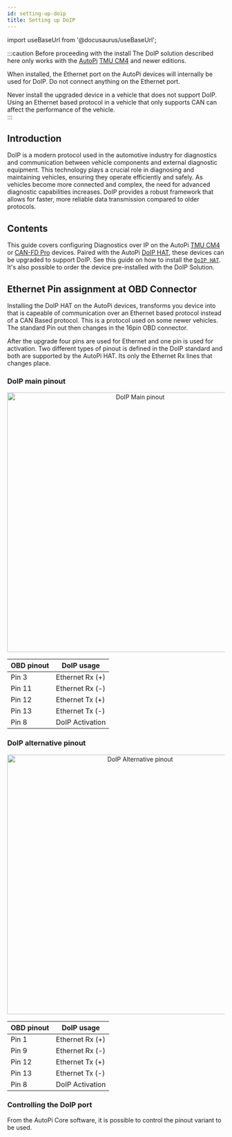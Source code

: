 ```yaml
---
id: setting-up-doip
title: Setting up DoIP
---
```

import useBaseUrl from '@docusaurus/useBaseUrl';

:::caution Before proceeding with the install
The DoIP solution described here only works with the [AutoPi](https://www.autopi.io) [TMU CM4](https://www.autopi.io/hardware/autopi-tmu-cm4) and newer editions.

When installed, the Ethernet port on the AutoPi devices will internally be used for DoIP. Do not connect anything on the Ethernet port. 

Never install the upgraded device in a vehicle that does not support DoIP. Using an Ethernet based protocol in a vehicle that only supports CAN can affect the performance of the vehicle.   
:::


## Introduction
DoIP is a modern protocol used in the automotive industry for diagnostics and communication between vehicle components and external diagnostic equipment. This technology plays a crucial role in diagnosing and maintaining vehicles, ensuring they operate efficiently and safely.
As vehicles become more connected and complex, the need for advanced diagnostic capabilities increases. DoIP provides a robust framework that allows for faster, more reliable data transmission compared to older protocols. 

## Contents
This guide covers configuring Diagnostics over IP on the AutoPi [TMU CM4](https://www.autopi.io/hardware/autopi-tmu-cm4/) or [CAN-FD Pro](https://www.autopi.io/hardware/autopi-canfd-pro/) devices. Paired with the AutoPi [DoIP HAT](https://shop.autopi.io/products/doip-hat-v1-3), these devices can be upgraded to support DoIP. See this guide on how to install the [`DoIP HAT`](/hardware/accessories/doip-install/). It's also possible to order the device pre-installed with the DoIP Solution. 


## Ethernet Pin assignment at OBD Connector
Installing the DoIP HAT on the AutoPi devices, transforms you device into that is capeable of communication over an Ethernet based protocol instead of a CAN Based protocol. This is a protocol used on some newer vehicles. The standard Pin out then changes in the 16pin OBD connector.   

After the upgrade four pins are used for Ethernet and one pin is used for activation. Two different types of pinout is defined in the DoIP standard and both are supported by the AutoPi HAT. Its only the Ethernet Rx lines that changes place.

### DoIP main pinout
<p align="center">
  <img src={useBaseUrl('img/guides/doip_main_pinout.jpg')} alt="DoIP Main pinout" width="600"/>
</p>

| **OBD pinout**         | **DoIP usage** |
|------------------------|------------|
| Pin 3  | Ethernet Rx (+)    |
| Pin 11 | Ethernet Rx (-)    |
| Pin 12 | Ethernet Tx (+)    |
| Pin 13 | Ethernet Tx (-)    |
| Pin 8  | DoIP Activation    |

### DoIP alternative pinout
<p align="center">
  <img src={useBaseUrl('img/guides/doip_alt_pinout.jpg')} alt="DoIP Alternative pinout" width="600"/>
</p>

| **OBD pinout**         | **DoIP usage** |
|------------------------|------------|
| Pin 1  | Ethernet Rx (+)    |
| Pin 9 | Ethernet Rx (-)    |
| Pin 12 | Ethernet Tx (+)    |
| Pin 13 | Ethernet Tx (-)    |
| Pin 8  | DoIP Activation    |

### Controlling the DoIP port
From the AutoPi Core software, it is possible to control the pinout variant to be used.

